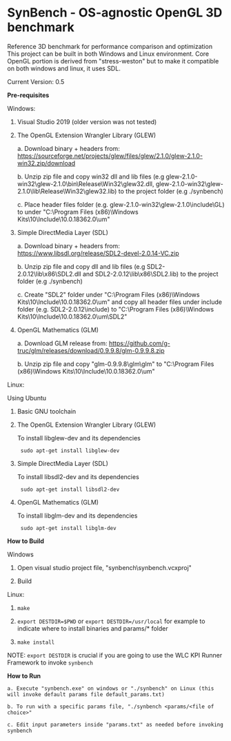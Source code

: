 # SynBench - OS-agnostic OpenGL 3D benchmark

Reference 3D benchmark for performance comparison and optimization This project can be built in both Windows and Linux
environment. Core OpenGL portion is derived from "stress-weston" but to make it compatible on both windows and linux, it
uses SDL.

Current Version: 0.5

**Pre-requisites**

Windows:

1. Visual Studio 2019 (older version was not tested)

2. The OpenGL Extension Wrangler Library (GLEW)

   a. Download binary + headers
   from: https://sourceforge.net/projects/glew/files/glew/2.1.0/glew-2.1.0-win32.zip/download

   b. Unzip zip file and copy win32 dll and lib files (e.g glew-2.1.0-win32\glew-2.1.0\bin\Release\Win32\glew32.dll,
   glew-2.1.0-win32\glew-2.1.0\lib\Release\Win32\glew32.lib) to the project folder (e.g ./synbench)

   c. Place header files folder (e.g. glew-2.1.0-win32\glew-2.1.0\include\GL) to under "C:\Program Files (x86)\Windows
   Kits\10\Include\10.0.18362.0\um\"

3. Simple DirectMedia Layer (SDL)

   a. Download binary + headers from: https://www.libsdl.org/release/SDL2-devel-2.0.14-VC.zip

   b. Unzip zip file and copy dll and lib files (e.g SDL2-2.0.12\lib\x86\SDL2.dll and SDL2-2.0.12\lib\x86\SDL2.lib) to
   the project folder (e.g ./synbench)

   c. Create "SDL2" folder under "C:\Program Files (x86)\Windows Kits\10\Include\10.0.18362.0\um\" and copy all header
   files under include folder (e.g. SDL2-2.0.12\include) to "C:\Program Files (x86)\Windows
   Kits\10\Include\10.0.18362.0\um\SDL2"

4. OpenGL Mathematics (GLM)

   a. Download GLM release from: https://github.com/g-truc/glm/releases/download/0.9.9.8/glm-0.9.9.8.zip

   b. Unzip zip file and copy "glm-0.9.9.8\glm\glm" to "C:\Program Files (x86)\Windows Kits\10\Include\10.0.18362.0\um\"

Linux:

Using Ubuntu

1. Basic GNU toolchain
2. The OpenGL Extension Wrangler Library (GLEW)

   To install libglew-dev and its dependencies

        sudo apt-get install libglew-dev

3. Simple DirectMedia Layer (SDL)

   To install libsdl2-dev and its dependencies

        sudo apt-get install libsdl2-dev

4. OpenGL Mathematics (GLM)

   To install libglm-dev and its dependencies

        sudo apt-get install libglm-dev

**How to Build**

Windows

1. Open visual studio project file, "synbench\synbench.vcxproj"

2. Build

Linux:

1. `make`

2. `export DESTDIR=$PWD` or `export DESTDIR=/usr/local` for example to indicate where to install binaries and params/*
   folder

3. `make install`

NOTE: `export DESTDIR` is crucial if you are going to use the WLC KPI Runner Framework to invoke `synbench`

**How to Run**

    a. Execute "synbench.exe" on windows or "./synbench" on Linux (this will invoke default params file default_params.txt)

    b. To run with a specific params file, "./synbench <params/<file of choice>"
    
    c. Edit input parameters inside "params.txt" as needed before invoking synbench
